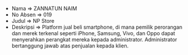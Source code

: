 - Nama => ZANNATUN NAIM
- No Absen => 019
- Judul => NP Store
- Deskripsi => Platform jual beli smartphone, di mana pemilik perorangan dan merek terkenal seperti iPhone, Samsung, Vivo, dan Oppo dapat menyerahkan perangkat mereka kepada administrator. Administrator bertanggung jawab atas penjualan kepada klien.